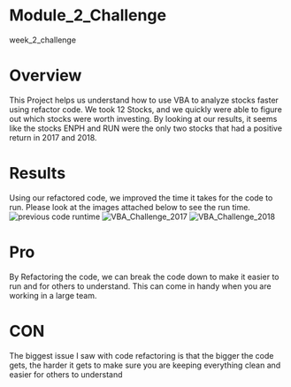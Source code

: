 # Module_2_Challenge
week_2_challenge
# Overview
This Project helps us understand how to use VBA to analyze stocks faster using refactor code. We took 12 Stocks, and we quickly were able to figure out which stocks were worth investing. By looking at our results, it seems like the stocks ENPH and RUN were the only two stocks that had a positive return in 2017 and 2018.
# Results 
Using our refactored code, we improved the time it takes for the code to run. Please look at the images attached below to see the run time.
![previous code runtime](https://user-images.githubusercontent.com/118011002/211222715-651fb970-fab4-4709-ba64-d5dc85b788fe.png)
![VBA_Challenge_2017](https://user-images.githubusercontent.com/118011002/211222717-27d44a81-4ee8-479f-8dd1-9a56613b024b.png)
![VBA_Challenge_2018](https://user-images.githubusercontent.com/118011002/211222720-eeddf274-f4b5-490a-a2e6-8a438220cbc3.png)

# Pro 
By Refactoring the code, we can break the code down to make it easier to run and for others to understand. This can come in handy when you are working in a large team.

# CON
The biggest issue I saw with code refactoring is that the bigger the code gets, the harder it gets to make sure you are keeping everything clean and easier for others to understand
